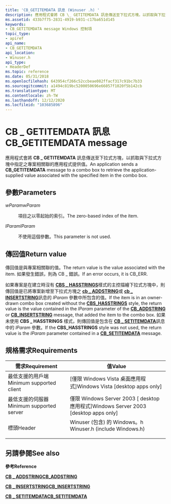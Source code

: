 ```yaml
---
title: 'CB_GETITEMDATA 訊息 (Winuser .h) '
description: 應用程式會將 CB \_ GETITEMDATA 訊息傳送至下拉式方塊，以抓取與下拉式方塊中指定之專案相關聯的應用程式提供值。
ms.assetid: 433b7f75-2831-4919-b931-c17ba651d145
keywords:
- CB_GETITEMDATA message Windows 控制項
topic_type:
- apiref
api_name:
- CB_GETITEMDATA
api_location:
- Winuser.h
api_type:
- HeaderDef
ms.topic: reference
ms.date: 05/31/2018
ms.openlocfilehash: 643954cf266c52ccbeae082ffacf317c91bc7b33
ms.sourcegitcommit: a1494c819bc5200050696e66057f1020f5b142cb
ms.translationtype: MT
ms.contentlocale: zh-TW
ms.lasthandoff: 12/12/2020
ms.locfileid: "103685896"
---
```

# <a name="cb_getitemdata-message"></a><span data-ttu-id="739b4-104">CB \_ GETITEMDATA 訊息</span><span class="sxs-lookup"><span data-stu-id="739b4-104">CB\_GETITEMDATA message</span></span>

<span data-ttu-id="739b4-105">應用程式會將 **CB \_ GETITEMDATA** 訊息傳送至下拉式方塊，以抓取與下拉式方塊中指定之專案相關聯的應用程式提供值。</span><span class="sxs-lookup"><span data-stu-id="739b4-105">An application sends a **CB\_GETITEMDATA** message to a combo box to retrieve the application-supplied value associated with the specified item in the combo box.</span></span>

## <a name="parameters"></a><span data-ttu-id="739b4-106">參數</span><span class="sxs-lookup"><span data-stu-id="739b4-106">Parameters</span></span>

<dl> <dt>

<span data-ttu-id="739b4-107">*wParam*</span><span class="sxs-lookup"><span data-stu-id="739b4-107">*wParam*</span></span> 
</dt> <dd>

<span data-ttu-id="739b4-108">項目之以零起始的索引。</span><span class="sxs-lookup"><span data-stu-id="739b4-108">The zero-based index of the item.</span></span>

</dd> <dt>

<span data-ttu-id="739b4-109">*lParam*</span><span class="sxs-lookup"><span data-stu-id="739b4-109">*lParam*</span></span> 
</dt> <dd>

<span data-ttu-id="739b4-110">不使用這個參數。</span><span class="sxs-lookup"><span data-stu-id="739b4-110">This parameter is not used.</span></span>

</dd> </dl>

## <a name="return-value"></a><span data-ttu-id="739b4-111">傳回值</span><span class="sxs-lookup"><span data-stu-id="739b4-111">Return value</span></span>

<span data-ttu-id="739b4-112">傳回值是與專案相關聯的值。</span><span class="sxs-lookup"><span data-stu-id="739b4-112">The return value is the value associated with the item.</span></span> <span data-ttu-id="739b4-113">如果發生錯誤，則為 CB \_ 錯誤。</span><span class="sxs-lookup"><span data-stu-id="739b4-113">If an error occurs, it is CB\_ERR.</span></span>

<span data-ttu-id="739b4-114">如果專案是在建立時沒有 [**CBS \_ HASSTRINGS**](combo-box-styles.md)樣式的主控描繪下拉式方塊中，則傳回值是已將專案新增至下拉式方塊之 [**cb \_ ADDSTRING**](cb-addstring.md)或 [**cb \_ INSERTSTRING**](cb-insertstring.md)訊息的 *lParam* 參數中所包含的值。</span><span class="sxs-lookup"><span data-stu-id="739b4-114">If the item is in an owner-drawn combo box created without the [**CBS\_HASSTRINGS**](combo-box-styles.md) style, the return value is the value contained in the *lParam* parameter of the [**CB\_ADDSTRING**](cb-addstring.md) or [**CB\_INSERTSTRING**](cb-insertstring.md) message, that added the item to the combo box.</span></span> <span data-ttu-id="739b4-115">如果未使用 **CBS \_ HASSTRINGS** 樣式，則傳回值是包含在 [**CB \_ SETITEMDATA**](cb-setitemdata.md)訊息中的 *lParam* 參數。</span><span class="sxs-lookup"><span data-stu-id="739b4-115">If the **CBS\_HASSTRINGS** style was not used, the return value is the *lParam* parameter contained in a [**CB\_SETITEMDATA**](cb-setitemdata.md) message.</span></span>

## <a name="requirements"></a><span data-ttu-id="739b4-116">規格需求</span><span class="sxs-lookup"><span data-stu-id="739b4-116">Requirements</span></span>



| <span data-ttu-id="739b4-117">需求</span><span class="sxs-lookup"><span data-stu-id="739b4-117">Requirement</span></span> | <span data-ttu-id="739b4-118">值</span><span class="sxs-lookup"><span data-stu-id="739b4-118">Value</span></span> |
|-------------------------------------|----------------------------------------------------------------------------------------------------------|
| <span data-ttu-id="739b4-119">最低支援的用戶端</span><span class="sxs-lookup"><span data-stu-id="739b4-119">Minimum supported client</span></span><br/> | <span data-ttu-id="739b4-120">\[僅限 Windows Vista 桌面應用程式\]</span><span class="sxs-lookup"><span data-stu-id="739b4-120">Windows Vista \[desktop apps only\]</span></span><br/>                                                           |
| <span data-ttu-id="739b4-121">最低支援的伺服器</span><span class="sxs-lookup"><span data-stu-id="739b4-121">Minimum supported server</span></span><br/> | <span data-ttu-id="739b4-122">僅限 Windows Server 2003 \[ desktop 應用程式\]</span><span class="sxs-lookup"><span data-stu-id="739b4-122">Windows Server 2003 \[desktop apps only\]</span></span><br/>                                                     |
| <span data-ttu-id="739b4-123">標頭</span><span class="sxs-lookup"><span data-stu-id="739b4-123">Header</span></span><br/>                   | <dl> <span data-ttu-id="739b4-124"><dt>Winuser (包含) 的 Windows。h </dt></span><span class="sxs-lookup"><span data-stu-id="739b4-124"><dt>Winuser.h (include Windows.h)</dt></span></span> </dl> |



## <a name="see-also"></a><span data-ttu-id="739b4-125">另請參閱</span><span class="sxs-lookup"><span data-stu-id="739b4-125">See also</span></span>

<dl> <dt>

<span data-ttu-id="739b4-126">**參考**</span><span class="sxs-lookup"><span data-stu-id="739b4-126">**Reference**</span></span>
</dt> <dt>

[<span data-ttu-id="739b4-127">**CB \_ ADDSTRING**</span><span class="sxs-lookup"><span data-stu-id="739b4-127">**CB\_ADDSTRING**</span></span>](cb-addstring.md)
</dt> <dt>

[<span data-ttu-id="739b4-128">**CB \_ INSERTSTRING**</span><span class="sxs-lookup"><span data-stu-id="739b4-128">**CB\_INSERTSTRING**</span></span>](cb-insertstring.md)
</dt> <dt>

[<span data-ttu-id="739b4-129">**CB \_ SETITEMDATA**</span><span class="sxs-lookup"><span data-stu-id="739b4-129">**CB\_SETITEMDATA**</span></span>](cb-setitemdata.md)
</dt> </dl>

 

 





